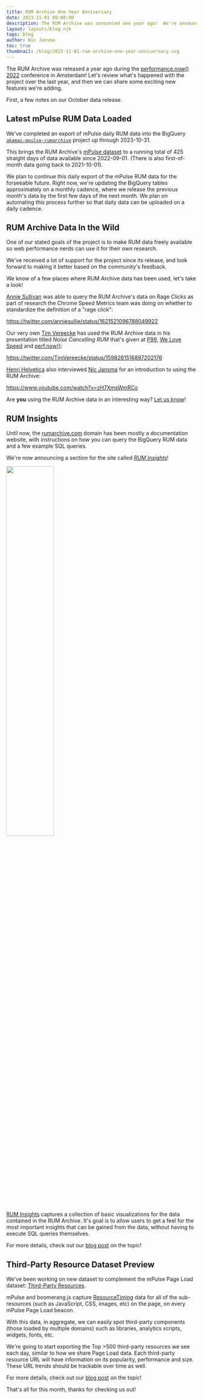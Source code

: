 ```yaml
---
title: RUM Archive One Year Anniversary
date: 2023-11-01 00:00:00
description: The RUM Archive was announced one year ago!  We're announcing a new feature called RUM Insights, as well as a preview of a Third-Party Resource dataset.
layout: layouts/blog.njk
tags: blog
author: Nic Jansma
toc: true
thumbnail: /blog/2023-11-01-rum-archive-one-year-anniversary.svg
---
```


The RUM Archive was released a year ago during the [performance.now() 2022](https://perfnow.nl/) conference in Amsterdam!  Let's review what's happened with the project over the last year, and then we can share some exciting new features we're adding.

First, a few notes on our October data release.

## Latest mPulse RUM Data Loaded

We've completed an export of mPulse daily RUM data into the BigQuery [`akamai-mpulse-rumarchive`](/datasets/#akamai-mpulse-rum) project up through 2023-10-31.

This brings the RUM Archive's [mPulse dataset](/datasets/#akamai-mpulse-rum) to a running total of 425 straight days of data available since 2022-09-01.  (There is also first-of-month data going back to 2021-10-01).

We plan to continue this daily export of the mPulse RUM data for the forseeable future.  Right now, we're updating the BigQuery tables approximately on a monthly cadence, where we release the previous month's data by the first few days of the next month.  We plan on automating this process further so that daily data can be uploaded on a daily cadence.

## RUM Archive Data In the Wild

One of our stated goals of the project is to make RUM data freely available so web performance nerds can use it for their own research.

We've received a lot of support for the project since its release, and look forward to making it better based on the community's feedback.

We know of a few places where RUM Archive data has been used, let's take a look!

[Annie Sullivan](https://twitter.com/anniesullie) was able to query the RUM Archive's data on Rage Clicks as part of research the Chrome Speed Metrics team was doing on whether to standardize the definition of a "rage click":

https://twitter.com/anniesullie/status/1621521096788049922

Our very own [Tim Vereecke](https://twitter.com/TimVereecke) has used the RUM Archive data in his presentation titled _Noise Cancelling RUM_ that's given at [P99](https://www.p99conf.io/agenda/), [We Love Speed](https://www.welovespeed.com/en/2023/speakers/#tim_vereecke) and [perf.now()](https://perfnow.nl/speakers):

https://twitter.com/TimVereecke/status/1598261516897202176

[Henri Helvetica](https://twitter.com/HenriHelvetica) also interviewed [Nic Jansma](https://twitter.com/nicj) for an introduction to using the RUM Archive:

https://www.youtube.com/watch?v=zH7XmsWmRCo

Are **you** using the RUM Archive data in an interesting way?  [Let us know](https://twitter.com/RUMArchive)!

## RUM Insights

Until now, the [rumarchive.com](https://rumarchive.com) domain has been mostly a documentation website, with instructions on how you can query the BigQuery RUM data and a few example SQL queries.

We're now announcing a section for the site called [_RUM Insights_](/insights)!

<img src="/blog/2023-11-01-rum-archive-one-year-anniversary-insights.png" style="width: 50%; height: auto"/>

[RUM Insights](/insights) captures a collection of basic visualizations for the data contained in the RUM Archive. It's goal is to allow users to get a feel for the most important insights that can be gained from the data, without having to execute SQL queries themselves.

For more details, check out our [blog post](/blog/2023-11-01-rum-archive-insights) on the topic!

## Third-Party Resource Dataset Preview

We've been working on new dataset to complement the mPulse Page Load dataset: [Third-Party Resources](/docs/tables/#third-party-resources).

mPulse and boomerang.js capture [ResourceTiming](https://www.w3.org/TR/resource-timing/) data for all of the sub-resources (such as JavaScript, CSS, images, etc) on the page, on every mPulse Page Load beacon.

With this data, in aggregate, we can easily spot third-party components (those loaded by multiple domains) such as libraries, analytics scripts, widgets, fonts, etc.

We're going to start exporting the Top &gt;500 third-party resources we see each day, similar to how we share Page Load data.  Each third-party resource URL will have information on its popularity, performance and size.  These URL trends should be trackable over time as well.

For more details, check out our [blog post](/blog/2023-11-01-rum-archive-third-party-resource-dataset) on the topic!

That's all for this month, thanks for checking us out!

